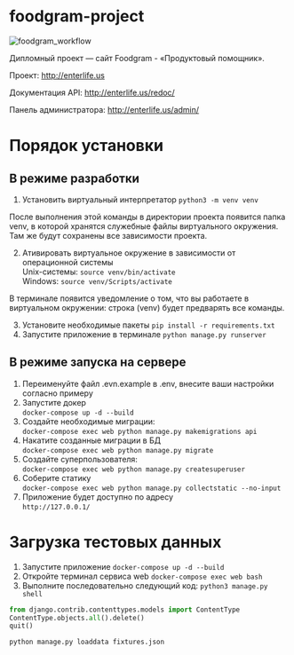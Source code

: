 # foodgram-project
![foodgram_workflow](https://github.com/EnterLife/foodgram-project-react/actions/workflows/foodgram_workflow.yaml/badge.svg)

Дипломный проект — сайт Foodgram - «Продуктовый помощник».

Проект: http://enterlife.us

Документация API: http://enterlife.us/redoc/

Панель администратора: http://enterlife.us/admin/

# Порядок установки
## В режиме разработки
1. Установить виртуальный интерпретатор `python3 -m venv venv`

После выполнения этой команды в директории проекта появится папка venv, в которой хранятся служебные файлы виртуального окружения. Там же будут сохранены все зависимости проекта.

2. Ативировать виртуальное окружение в зависимости от операционной системы  
   Unix-системы: `source venv/bin/activate`  
   Windows: `source venv/Scripts/activate`

В терминале появится уведомление о том, что вы работаете в виртуальном окружении: строка  (venv) будет предварять все команды.

3. Установите необходимые пакеты `pip install -r requirements.txt`
4. Запустите приложение в терминале `python manage.py runserver`
## В режиме запуска на сервере
1. Переименуйте файл .evn.example в .env, внесите ваши настройки согласно примеру  
2. Запустите докер  
   ```docker-compose up -d --build```  
3. Создайте необходимые миграции:   
   ```docker-compose exec web python manage.py makemigrations api```
4. Накатите созданные миграции в БД  
```docker-compose exec web python manage.py migrate```
5. Создайте суперпользователя:  
```docker-compose exec web python manage.py createsuperuser```
6. Соберите статику  
```docker-compose exec web python manage.py collectstatic --no-input```
7. Приложение будет доступно по адресу  
```http://127.0.0.1/```
   
# Загрузка тестовых данных  
1. Запустите приложение
   ```docker-compose up -d --build```
2. Откройте терминал сервиса web
   ```docker-compose exec web bash```
3. Выполните последовательно следующий код:
```python3 manage.py shell```
```python
from django.contrib.contenttypes.models import ContentType
ContentType.objects.all().delete()
quit()
```
```python manage.py loaddata fixtures.json```
